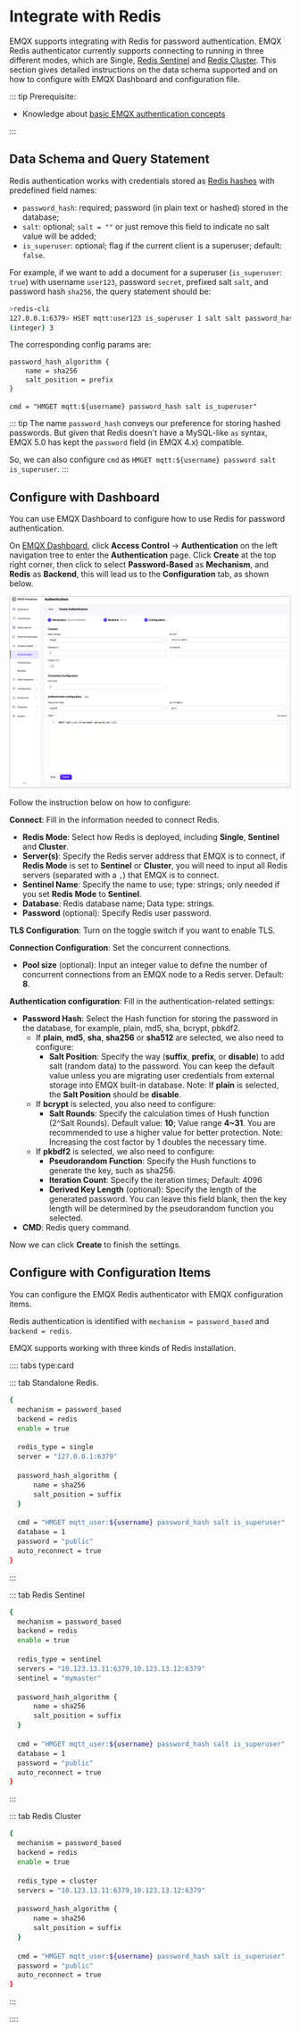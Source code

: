 # Integrate with Redis

EMQX supports integrating with Redis for password authentication. EMQX Redis authenticator currently supports connecting to running in three different modes, which are Single, [Redis Sentinel](https://redis.io/docs/manual/sentinel/) and [Redis Cluster](https://redis.io/docs/manual/scaling/). This section gives detailed instructions on the data schema supported and on how to configure with EMQX Dashboard and configuration file. 

::: tip Prerequisite:

- Knowledge about [basic EMQX authentication concepts](../authn/authn.md)

:::

## Data Schema and Query Statement

Redis authentication works with credentials stored as [Redis hashes](https://redis.io/docs/manual/data-types/#hashes) with predefined field names: 

- `password_hash`: required; password (in plain text or hashed) stored in the database; 
- `salt`: optional; `salt = ""` or just remove this field to indicate no salt value will be added; 
-  `is_superuser`: optional; flag if the current client is a superuser; default: `false`.

For example, if we want to add a document for a superuser (`is_superuser`: `true`) with username `user123`, password `secret`, prefixed salt `salt`, and password hash `sha256`, the query statement should be:

```bash
>redis-cli
127.0.0.1:6379> HSET mqtt:user123 is_superuser 1 salt salt password_hash ac63a624e7074776d677dd61a003b8c803eb11db004d0ec6ae032a5d7c9c5caf
(integer) 3
```

The corresponding config params are:

```
password_hash_algorithm {
    name = sha256
    salt_position = prefix
}

cmd = "HMGET mqtt:${username} password_hash salt is_superuser"
```

::: tip
The name `password_hash` conveys our preference for storing hashed passwords. But given that Redis doesn't have a MySQL-like `as` syntax, EMQX 5.0 has kept the `password` field (in EMQX 4.x) compatible.

So, we can also configure `cmd` as `HMGET mqtt:${username} password salt is_superuser`.
:::

## Configure with Dashboard

You can use EMQX Dashboard to configure how to use Redis for password authentication. 

On [EMQX Dashboard](http://127.0.0.1:18083/#/authentication), click **Access Control** -> **Authentication** on the left navigation tree to enter the **Authentication** page. Click **Create** at the top right corner, then click to select **Password-Based** as **Mechanism**, and **Redis** as **Backend**, this will lead us to the **Configuration** tab, as shown below. 

![Authentication with redis](./assets/authn-redis.png)

Follow the instruction below on how to configure:

**Connect**: Fill in the information needed to connect Redis.

- **Redis Mode**: Select how Redis is deployed, including **Single**, **Sentinel** and **Cluster**. 
- **Server(s)**: Specify the Redis server address that EMQX is to connect, if **Redis Mode** is set to **Sentinel** or **Cluster**, you will need to input all Redis servers (separated with a `,`) that EMQX is to connect.
- **Sentinel Name**: Specify the name to use; type: strings; only needed if you set **Redis Mode** to **Sentinel**.
- **Database**: Redis database name; Data type: strings.
- **Password** (optional): Specify Redis user password. 

**TLS Configuration**: Turn on the toggle switch if you want to enable TLS. 

**Connection Configuration**: Set the concurrent connections.

- **Pool size** (optional): Input an integer value to define the number of concurrent connections from an EMQX node to a Redis server. Default: **8**. 

**Authentication configuration**: Fill in the authentication-related settings:

- **Password Hash**: Select the Hash function for storing the password in the database, for example, plain, md5, sha, bcrypt, pbkdf2. 
  - If **plain**, **md5**, **sha**, **sha256** or **sha512** are selected, we also need to configure:
    - **Salt Position**: Specify the way (**suffix**, **prefix**, or **disable**) to add salt (random data) to the password. You can keep the default value unless you are migrating user credentials from external storage into EMQX built-in database. Note: If **plain** is selected, the **Salt Position** should be **disable**. 
  - If **bcrypt** is selected, you also need to configure:
    - **Salt Rounds**: Specify the calculation times of Hush function (2^Salt Rounds). Default value: **10**; Value range **4~31**. You are recommended to use a higher value for better protection. Note: Increasing the cost factor by 1 doubles the necessary time. 
  - If **pkbdf2** is selected, we also need to configure:
    - **Pseudorandom Function**: Specify the Hush functions to generate the key, such as sha256. 
    - **Iteration Count**: Specify the iteration times; Default: 4096
    - **Derived Key Length** (optional): Specify the length of the generated password. You can leave this field blank, then the key length will be determined by the pseudorandom function you selected. 
- **CMD**: Redis query command. 

Now we can click **Create** to finish the settings. 

## Configure with Configuration Items

You can configure the EMQX Redis authenticator with EMQX configuration items. <!--For detailed operation steps, see  [authn-redis:standalone](../../configuration/configuration-manual.md#authn-redis:standalone), [authn-redis:sentinel](../../configuration/configuration-manual.md#authn-redis:sentinel), and  [authn-redis:cluster](../../configuration/configuration-manual.md#authn-redis:cluster).-->

Redis authentication is identified with `mechanism = password_based` and `backend = redis`.

EMQX supports working with three kinds of Redis installation.

:::: tabs type:card

::: tab Standalone Redis.

```bash
{
  mechanism = password_based
  backend = redis
  enable = true

  redis_type = single
  server = "127.0.0.1:6379"

  password_hash_algorithm {
      name = sha256
      salt_position = suffix
  }

  cmd = "HMGET mqtt_user:${username} password_hash salt is_superuser"
  database = 1
  password = "public"
  auto_reconnect = true
}
```

:::

::: tab Redis Sentinel 

```bash
{
  mechanism = password_based
  backend = redis
  enable = true

  redis_type = sentinel
  servers = "10.123.13.11:6379,10.123.13.12:6379"
  sentinel = "mymaster"

  password_hash_algorithm {
      name = sha256
      salt_position = suffix
  }

  cmd = "HMGET mqtt_user:${username} password_hash salt is_superuser"
  database = 1
  password = "public"
  auto_reconnect = true
}
```

:::

::: tab Redis Cluster 

```bash
{
  mechanism = password_based
  backend = redis
  enable = true

  redis_type = cluster
  servers = "10.123.13.11:6379,10.123.13.12:6379"

  password_hash_algorithm {
      name = sha256
      salt_position = suffix
  }

  cmd = "HMGET mqtt_user:${username} password_hash salt is_superuser"
  password = "public"
  auto_reconnect = true
}
```

:::

::::
